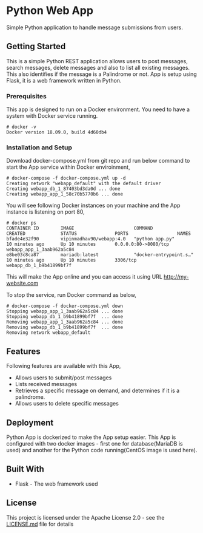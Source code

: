 # Python Web App

Simple Python application to handle message submissions from users. 


## Getting Started

This is a simple Python REST application allows users to post messages, search messages, delete messages and also to list all existing messages. This also identifies if the message is a Palindrome or not. App is setup using Flask, it is a web framework written in Python.


### Prerequisites

This app is designed to run on a Docker environment. You need to have a system with Docker service running.

```
# docker -v
Docker version 18.09.0, build 4d60db4
```


### Installation and Setup


Download docker-compose.yml from git repo and run below command to start the App service within Docker enviroinment,


```
# docker-compose -f docker-compose.yml up -d
Creating network "webapp_default" with the default driver
Creating webapp_db_1_87403bd3da0d ... done
Creating webapp_app_1_58c70b5770b6 ... done
```

You will see following Docker instances on your machine and the App instance is listening on port 80,

```
# docker ps
CONTAINER ID        IMAGE                      COMMAND                  CREATED             STATUS              PORTS                  NAMES
bfade4e32f90        vipinmadhav90/webapp:4.0   "python app.py"          10 minutes ago      Up 10 minutes       0.0.0.0:80->8080/tcp   webapp_app_1_3aab962a5c84
e8be03c8ca87        mariadb:latest             "docker-entrypoint.s…"   10 minutes ago      Up 10 minutes       3306/tcp               webapp_db_1_b9b41899bf7f
```

This will make the App online and you can access it using  URL http://my-website.com


To stop the service, run Docker command as below,

```
# docker-compose -f docker-compose.yml down
Stopping webapp_app_1_3aab962a5c84 ... done
Stopping webapp_db_1_b9b41899bf7f  ... done
Removing webapp_app_1_3aab962a5c84 ... done
Removing webapp_db_1_b9b41899bf7f  ... done
Removing network webapp_default
```

## Features

Following features are available with this App,

* Allows users to submit/post messages
* Lists received messages
* Retrieves a specific message on demand, and determines if it is a palindrome.
* Allows users to delete specific messages


## Deployment

Python App is dockerized to make the App setup easier. This App is configured with two docker images - first one for database(MariaDB is used) and another for the Python code running(CentOS image is used here).

## Built With

* Flask - The web framework used

## License

This project is licensed under the Apache License 2.0 - see the [LICENSE.md](LICENSE.md) file for details

